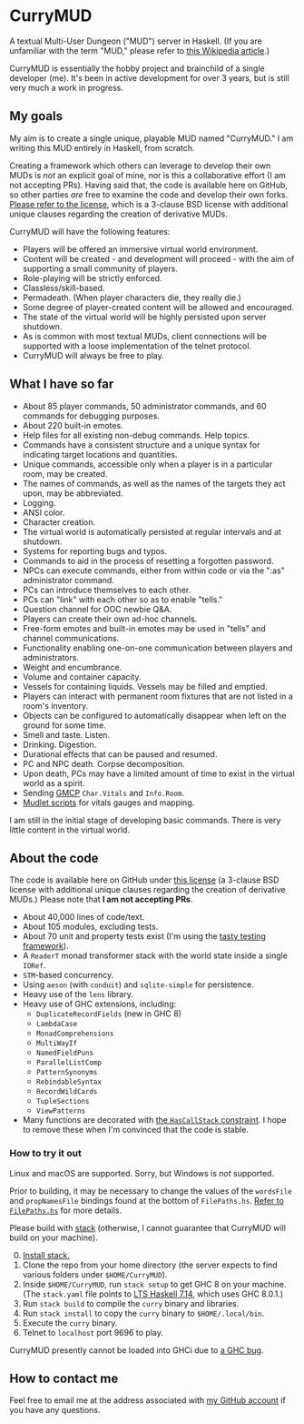 # CurryMUD

A textual Multi-User Dungeon ("MUD") server in Haskell. (If you are unfamiliar with the term "MUD," please refer to [this Wikipedia article](http://en.wikipedia.org/wiki/MUD).)

CurryMUD is essentially the hobby project and brainchild of a single developer (me). It's been in active development for over 3 years, but is still very much a work in progress.

## My goals

My aim is to create a single unique, playable MUD named "CurryMUD." I am writing this MUD entirely in Haskell, from scratch.

Creating a framework which others can leverage to develop their own MUDs is _not_ an explicit goal of mine, nor is this a collaborative effort (I am not accepting PRs). Having said that, the code is available here on GitHub, so other parties _are_ free to examine the code and develop their own forks. [Please refer to the license](https://github.com/jasonstolaruk/CurryMUD/blob/master/LICENSE), which is a 3-clause BSD license with additional unique clauses regarding the creation of derivative MUDs.

CurryMUD will have the following features:

* Players will be offered an immersive virtual world environment.
* Content will be created - and development will proceed - with the aim of supporting a small community of players.
* Role-playing will be strictly enforced.
* Classless/skill-based.
* Permadeath. (When player characters die, they really die.)
* Some degree of player-created content will be allowed and encouraged.
* The state of the virtual world will be highly persisted upon server shutdown.
* As is common with most textual MUDs, client connections will be supported with a loose implementation of the telnet protocol.
* CurryMUD will always be free to play.

## What I have so far

* About 85 player commands, 50 administrator commands, and 60 commands for debugging purposes.
* About 220 built-in emotes.
* Help files for all existing non-debug commands. Help topics.
* Commands have a consistent structure and a unique syntax for indicating target locations and quantities.
* Unique commands, accessible only when a player is in a particular room, may be created.
* The names of commands, as well as the names of the targets they act upon, may be abbreviated.
* Logging.
* ANSI color.
* Character creation.
* The virtual world is automatically persisted at regular intervals and at shutdown.
* Systems for reporting bugs and typos.
* Commands to aid in the process of resetting a forgotten password.
* NPCs can execute commands, either from within code or via the ":as" administrator command.
* PCs can introduce themselves to each other.
* PCs can "link" with each other so as to enable "tells."
* Question channel for OOC newbie Q&A.
* Players can create their own ad-hoc channels.
* Free-form emotes and built-in emotes may be used in "tells" and channel communications.
* Functionality enabling one-on-one communication between players and administrators.
* Weight and encumbrance.
* Volume and container capacity.
* Vessels for containing liquids. Vessels may be filled and emptied.
* Players can interact with permanent room fixtures that are not listed in a room's inventory.
* Objects can be configured to automatically disappear when left on the ground for some time.
* Smell and taste. Listen.
* Drinking. Digestion.
* Durational effects that can be paused and resumed.
* PC and NPC death. Corpse decomposition.
* Upon death, PCs may have a limited amount of time to exist in the virtual world as a spirit.
* Sending [GMCP](https://www.gammon.com.au/gmcp) `Char.Vitals` and `Info.Room`.
* [Mudlet scripts](https://github.com/jasonstolaruk/CurryMUD/tree/master/Mudlet) for vitals gauges and mapping.

I am still in the initial stage of developing basic commands. There is very little content in the virtual world.

## About the code

The code is available here on GitHub under [this license](https://github.com/jasonstolaruk/CurryMUD/blob/master/LICENSE) (a 3-clause BSD license with additional unique clauses regarding the creation of derivative MUDs.) Please note that **I am not accepting PRs**.

* About 40,000 lines of code/text.
* About 105 modules, excluding tests.
* About 70 unit and property tests exist (I'm using the [tasty testing framework](https://hackage.haskell.org/package/tasty)).
* A `ReaderT` monad transformer stack with the world state inside a single `IORef`.
* `STM`-based concurrency.
* Using `aeson` (with `conduit`) and `sqlite-simple` for persistence.
* Heavy use of the `lens` library.
* Heavy use of GHC extensions, including:
  * `DuplicateRecordFields` (new in GHC 8)
  * `LambdaCase`
  * `MonadComprehensions`
  * `MultiWayIf`
  * `NamedFieldPuns`
  * `ParallelListComp`
  * `PatternSynonyms`
  * `RebindableSyntax`
  * `RecordWildCards`
  * `TupleSections`
  * `ViewPatterns`
* Many functions are decorated with [the `HasCallStack` constraint](http://hackage.haskell.org/package/base-4.9.0.0/docs/GHC-Stack.html#t:HasCallStack). I hope to remove these when I'm convinced that the code is stable.

### How to try it out

Linux and macOS are supported. Sorry, but Windows is _not_ supported.

Prior to building, it may be necessary to change the values of the `wordsFile` and `propNamesFile` bindings found at the bottom of `FilePaths.hs`. [Refer to `FilePaths.hs`](https://github.com/jasonstolaruk/CurryMUD/blob/master/lib/Mud/TopLvlDefs/FilePaths.hs) for more details.

Please build with [stack](http://docs.haskellstack.org/en/stable/README.html) (otherwise, I cannot guarantee that CurryMUD will build on your machine).

0. [Install stack.](http://docs.haskellstack.org/en/stable/install_and_upgrade/)
0. Clone the repo from your home directory (the server expects to find various folders under `$HOME/CurryMUD`).
0. Inside `$HOME/CurryMUD`, run `stack setup` to get GHC 8 on your machine. (The `stack.yaml` file points to [LTS Haskell 7.14](https://www.stackage.org/lts-7.14), which uses GHC 8.0.1.)
0. Run `stack build` to compile the `curry` binary and libraries.
0. Run `stack install` to copy the `curry` binary to `$HOME/.local/bin`.
0. Execute the `curry` binary.
0. Telnet to `localhost` port 9696 to play.

CurryMUD presently cannot be loaded into GHCi due to [a GHC bug](https://ghc.haskell.org/trac/ghc/ticket/12007).

## How to contact me

Feel free to email me at the address associated with [my GitHub account](https://github.com/jasonstolaruk) if you have any questions.
